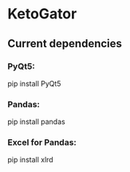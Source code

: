 # KetoGator

## Current dependencies 
### PyQt5: 
pip install PyQt5
### Pandas:
pip install pandas
### Excel for Pandas:
pip install xlrd
